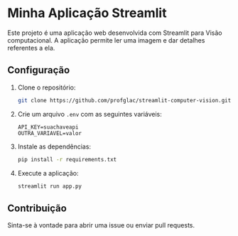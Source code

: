 # Minha Aplicação Streamlit

Este projeto é uma aplicação web desenvolvida com Streamlit para Visão computacional. A aplicação permite ler uma imagem e dar detalhes referentes a ela.

## Configuração

1. Clone o repositório:

   ```bash
   git clone https://github.com/profglac/streamlit-computer-vision.git
   ```

2. Crie um arquivo `.env` com as seguintes variáveis:

   ```plaintext
   API_KEY=suachaveapi
   OUTRA_VARIAVEL=valor
   ```

3. Instale as dependências:

   ```bash
   pip install -r requirements.txt
   ```

4. Execute a aplicação:
   ```bash
   streamlit run app.py
   ```

## Contribuição

Sinta-se à vontade para abrir uma issue ou enviar pull requests.
